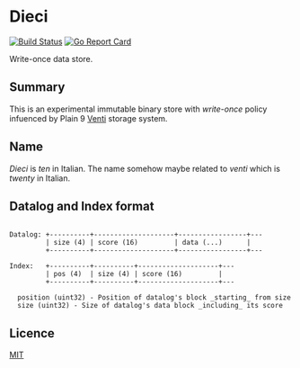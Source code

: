 # Dieci
[![Build Status](https://travis-ci.com/eiri/dieci.svg?branch=master)](https://travis-ci.com/eiri/dieci)
[![Go Report Card](https://goreportcard.com/badge/github.com/eiri/dieci)](https://goreportcard.com/report/github.com/eiri/dieci)

Write-once data store.

## Summary

This is an experimental immutable binary store with _write-once_ policy infuenced by Plain 9 [Venti](https://en.wikipedia.org/wiki/Venti) storage system.

## Name

_Dieci_ is _ten_ in Italian. The name somehow maybe related to _venti_ which is _twenty_ in Italian.

## Datalog and Index format

```

Datalog: +----------+--------------------+-----------------+---
         | size (4) | score (16)         | data (...)      |
         +----------+--------------------+-----------------+---

Index:   +----------+----------+--------------------+---
         | pos (4)  | size (4) | score (16)         |
         +----------+----------+--------------------+---

  position (uint32) - Position of datalog's block _starting_ from size
  size (uint32) - Size of datalog's data block _including_ its score

```

## Licence

[MIT](https://github.com/eiri/dieci/blob/master/LICENSE)
